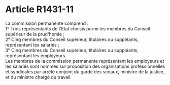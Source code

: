 # Article R1431-11

  
La commission permanente comprend :   
1° Trois représentants de l'Etat choisis parmi les membres du Conseil supérieur de la prud'homie ;   
2° Cinq membres du Conseil supérieur, titulaires ou suppléants, représentant les salariés ;   
3° Cinq membres du Conseil supérieur, titulaires ou suppléants, représentant les employeurs.   
Les membres de la commission permanente représentant les employeurs et les salariés sont nommés sur proposition des organisations professionnelles et syndicales par arrêté conjoint du garde des sceaux, ministre de la justice, et du ministre chargé du travail.